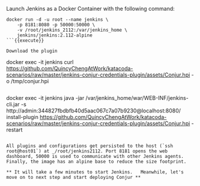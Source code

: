 
Launch Jenkins as a Docker Container with the following command:

```
docker run -d -u root --name jenkins \
    -p 8181:8080 -p 50000:50000 \
    -v /root/jenkins_2112:/var/jenkins_home \
    jenkins/jenkins:2.112-alpine
```{{execute}}

Download the plugin
```
docker exec -it jenkins curl https://github.com/QuincyChengAtWork/katacoda-scenarios/raw/master/jenkins-conjur-credentials-plugin/assets/Conjur.hpi -o /tmp/conjur.hpi
```{{execute}}

```
docker exec -it jenkins java -jar /var/jenkins_home/war/WEB-INF/jenkins-cli.jar -s http://admin:344827fbdbfb40d5aac067c7a07b9230@localhost:8080/ install-plugin https://github.com/QuincyChengAtWork/katacoda-scenarios/raw/master/jenkins-conjur-credentials-plugin/assets/Conjur.hpi -restart
```{{execute}}

All plugins and configurations get persisted to the host (`ssh root@host01`) at _/root/jenkins2112. Port 8181 opens the web dashboard, 50000 is used to communicate with other Jenkins agents. Finally, the image has an alpine base to reduce the size footprint.

** It will take a few minutes to start Jenkins.   Meanwhile, let's move on to next step and start deploying Conjur **

